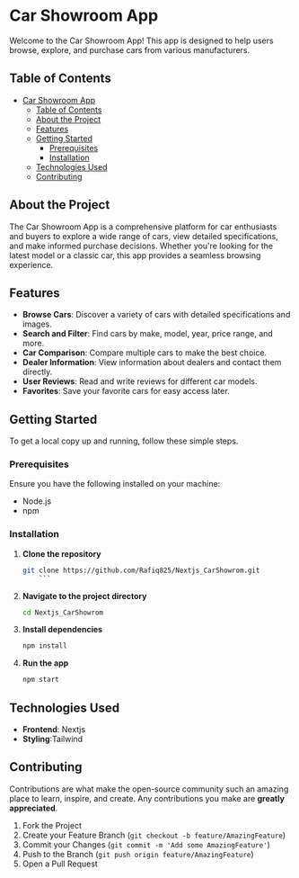 # Car Showroom App

Welcome to the Car Showroom App! This app is designed to help users browse, explore, and purchase cars from various manufacturers.

## Table of Contents

- [Car Showroom App](#car-showroom-app)
  - [Table of Contents](#table-of-contents)
  - [About the Project](#about-the-project)
  - [Features](#features)
  - [Getting Started](#getting-started)
    - [Prerequisites](#prerequisites)
    - [Installation](#installation)
  - [Technologies Used](#technologies-used)
  - [Contributing](#contributing)

## About the Project

The Car Showroom App is a comprehensive platform for car enthusiasts and buyers to explore a wide range of cars, view detailed specifications, and make informed purchase decisions. Whether you're looking for the latest model or a classic car, this app provides a seamless browsing experience.

## Features

- **Browse Cars**: Discover a variety of cars with detailed specifications and images.
- **Search and Filter**: Find cars by make, model, year, price range, and more.
- **Car Comparison**: Compare multiple cars to make the best choice.
- **Dealer Information**: View information about dealers and contact them directly.
- **User Reviews**: Read and write reviews for different car models.
- **Favorites**: Save your favorite cars for easy access later.

## Getting Started

To get a local copy up and running, follow these simple steps.

### Prerequisites

Ensure you have the following installed on your machine:

- Node.js
- npm

### Installation

1. **Clone the repository**
   ````sh
   git clone https://github.com/Rafiq825/Nextjs_CarShowrom.git
       ```
   ````
2. **Navigate to the project directory**
   ```sh
   cd Nextjs_CarShowrom
   ```
3. **Install dependencies**
   ```sh
   npm install
   ```
4. **Run the app**
   ```sh
   npm start
   ```

## Technologies Used

- **Frontend**: Nextjs
- **Styling**:Tailwind

## Contributing

Contributions are what make the open-source community such an amazing place to learn, inspire, and create. Any contributions you make are **greatly appreciated**.

1. Fork the Project
2. Create your Feature Branch (`git checkout -b feature/AmazingFeature`)
3. Commit your Changes (`git commit -m 'Add some AmazingFeature'`)
4. Push to the Branch (`git push origin feature/AmazingFeature`)
5. Open a Pull Request
